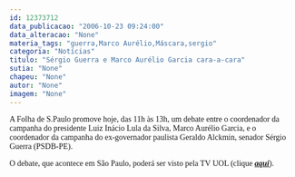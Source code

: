 ```yaml
---
id: 12373712
data_publicacao: "2006-10-23 09:24:00"
data_alteracao: "None"
materia_tags: "guerra,Marco Aurélio,Máscara,sergio"
categoria: "Notícias"
titulo: "Sérgio Guerra e Marco Aurélio Garcia cara-a-cara"
sutia: "None"
chapeu: "None"
autor: "None"
imagem: "None"
---
```

<p><P><FONT face=Verdana>A Folha de S.Paulo promove hoje, das 11h às 13h, um debate entre o coordenador da campanha do presidente Luiz Inácio Lula da Silva, Marco Aurélio Garcia, e o coordenador da campanha do ex-governador paulista Geraldo Alckmin, senador Sérgio Guerra (PSDB-PE).</FONT></P></p>
<p><P><FONT face=Verdana>O debate, que acontece em São Paulo, poderá ser visto pela TV UOL (clique <STRONG><EM><A href=\"https://tvuol.uol.com.br/\" target=_blank>aqui</A></EM></STRONG>).</FONT></P> </p>
